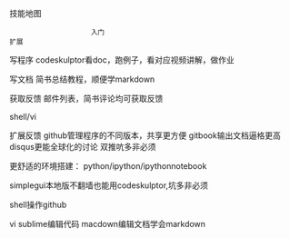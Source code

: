 技能地图

                        入门                                                    扩展

写程序              codeskulptor看doc，跑例子，看对应视频讲解，做作业

写文档              简书总结教程，顺便学markdown

获取反馈            邮件列表，简书评论均可获取反馈


shell/vi

扩展反馈
github管理程序的不同版本，共享更方便
gitbook输出文档逼格更高
disqus更能全球化的讨论
双推吭多非必须


更舒适的环境搭建：
python/ipython/ipythonnotebook

simplegui本地版不翻墙也能用codeskulptor,坑多非必须

shell操作github

vi sublime编辑代码
macdown编辑文档学会markdown


















